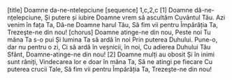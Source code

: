 [title] Doamne da-ne-ntelepciune
[sequence] 1,c,2,c
[1]
Doamne dă-ne-nțelepciune,
Și putere și iubire
Doamne vrem să ascultăm Cuvântul Tău.
Azi venim în fața Ta,
Dă-ne Doamne harul Tău,
Să fim vii pentru Împărăția Ta,
Trezeşte-ne din nou!
[chorus]
Doamne atinge-ne din nou,
Peste noi Tu mâna Ta s-o pui
Și lumina Ta să ardă în noi
Prin puterea Duhului.
Pune-o, dar nu pentru o zi,
Ci să ardă în veșnicii, în noi,
Cu adierea Duhului Tău Sfânt,
Doamne-atinge-ne din nou!
[2]
Doamne mulți au obosit
Și în inimi sunt răniți,
Vindecarea lor e doar în mâna Ta,
Să ne atingi pe fiecare
Cu puterea crucii Tale,
Să fim vii pentru Împărăția Ta,
Trezeşte-ne din nou!


